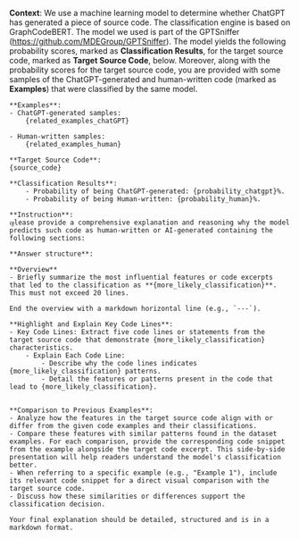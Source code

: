 **Context**:
    We use a machine learning model to determine whether ChatGPT has generated a piece of source code. The classification engine is based on GraphCodeBERT. The model we used is part of the GPTSniffer (https://github.com/MDEGroup/GPTSniffer).
    The model yields the following probability scores, marked as **Classification Results**, for the target source code, marked as **Target Source Code**, below. Moreover, along with the probability scores for the target source code, you are provided with some samples of the ChatGPT-generated and human-written code (marked as **Examples**) that were classified by the same model. 

    **Examples**:
    - ChatGPT-generated samples:
        {related_examples_chatGPT}

    - Human-written samples:
        {related_examples_human}

    **Target Source Code**:
    {source_code}

    **Classification Results**:
        - Probability of being ChatGPT-generated: {probability_chatgpt}%.
        - Probability of being Human-written: {probability_human}%.

    **Instruction**:
    ญlease provide a comprehensive explanation and reasoning why the model predicts such code as human-written or AI-generated containing the following sections:

    **Answer structure**:
    
    **Overview**
    - Briefly summarize the most influential features or code excerpts that led to the classification as **{more_likely_classification}**. This must not exceed 20 lines.
    
    End the overview with a markdown horizontal line (e.g., `---`).

    **Highlight and Explain Key Code Lines**:
    - Key Code Lines: Extract five code lines or statements from the target source code that demonstrate {more_likely_classification} characteristics.
        - Explain Each Code Line:
            - Describe why the code lines indicates {more_likely_classification} patterns.
            - Detail the features or patterns present in the code that lead to {more_likely_classification}.
            

    **Comparison to Previous Examples**:
    - Analyze how the features in the target source code align with or differ from the given code examples and their classifications.
    - Compare these features with similar patterns found in the dataset examples. For each comparison, provide the corresponding code snippet from the example alongside the target code excerpt. This side-by-side presentation will help readers understand the model's classification better.
    - When referring to a specific example (e.g., "Example 1"), include its relevant code snippet for a direct visual comparison with the target source code.
    - Discuss how these similarities or differences support the classification decision.

    Your final explanation should be detailed, structured and is in a markdown format. 